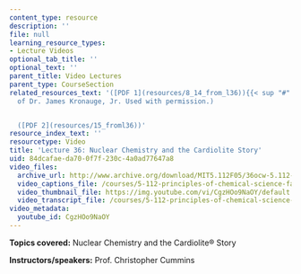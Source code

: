 ```yaml
---
content_type: resource
description: ''
file: null
learning_resource_types:
- Lecture Videos
optional_tab_title: ''
optional_text: ''
parent_title: Video Lectures
parent_type: CourseSection
related_resources_text: '([PDF 1](resources/8_14_from_l36)){{< sup "#" >}} (Courtesy
  of Dr. James Kronauge, Jr. Used with permission.)


  ([PDF 2](resources/15_froml36))'
resource_index_text: ''
resourcetype: Video
title: 'Lecture 36: Nuclear Chemistry and the Cardiolite Story'
uid: 84dcafae-da70-0f7f-230c-4a0ad77647a8
video_files:
  archive_url: http://www.archive.org/download/MIT5.112F05/36ocw-5.112-14dec2005-220k.mp4
  video_captions_file: /courses/5-112-principles-of-chemical-science-fall-2005/bfa08a687bdd59caafa617d4e49e0103_CgzHOo9NaOY.vtt
  video_thumbnail_file: https://img.youtube.com/vi/CgzHOo9NaOY/default.jpg
  video_transcript_file: /courses/5-112-principles-of-chemical-science-fall-2005/10ce2c554baa45c3f3ed54a65ad298a5_CgzHOo9NaOY.pdf
video_metadata:
  youtube_id: CgzHOo9NaOY
---
```


**Topics covered:** Nuclear Chemistry and the Cardiolite® Story

**Instructors/speakers:** Prof. Christopher Cummins